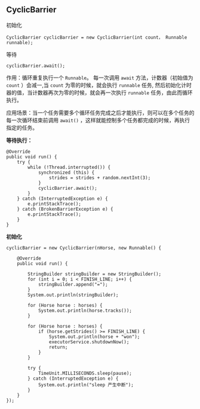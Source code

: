 ## CyclicBarrier
	
初始化

	CyclicBarrier cyclicBarrier = new CyclicBarrier(int count， Runnable runnable);
等待

	cyclicBarrier.await();

作用：循环重复执行一个 `Runnable`。 每一次调用 `await` 方法，计数器（初始值为  `count` ）会减一,当 `count` 为零的时候，就会执行 `runnable` 任务, 然后初始化计时器的值，当计数器再次为零的时候，就会再一次执行 `runnable` 任务，由此而循环执行。

应用场景：当一个任务需要多个循环任务完成之后才能执行，则可以在多个任务的每一次循环结束前调用 `await()`  ，这样就能控制多个任务都完成的时候，再执行指定的任务。

**等待执行：**

	@Override
    public void run() {
        try {
            while (!Thread.interrupted()) {
                synchronized (this) {
                    strides = strides + random.nextInt(3);
                }
                cyclicBarrier.await();
            }
        } catch (InterruptedException e) {
            e.printStackTrace();
        } catch (BrokenBarrierException e) {
            e.printStackTrace();
        }
    }
**初始化**

	cyclicBarrier = new CyclicBarrier(nHorse, new Runnable() {
	
        @Override
        public void run() {

            StringBuilder stringBuilder = new StringBuilder();
            for (int i = 0; i < FINISH_LINE; i++) {
                stringBuilder.append("=");
            }
            System.out.println(stringBuilder);

            for (Horse horse : horses) {
                System.out.println(horse.tracks());
            }

            for (Horse horse : horses) {
                if (horse.getStrides() >= FINISH_LINE) {
                    System.out.println(horse + "won");
                    executorService.shutdownNow();
                    return;
                }
            }

            try {
                TimeUnit.MILLISECONDS.sleep(pause);
            } catch (InterruptedException e) {
                System.out.println("sleep 产生中断");
            }
        }
    });